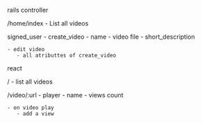 rails controller

/home/index - List all vídeos

signed_user - create_video - name - video file - short_description

    - edit video
       - all atributtes of create_video

react

/ - list all videos

/video/:url - player - name - views count

    - on video play
       - add a view
